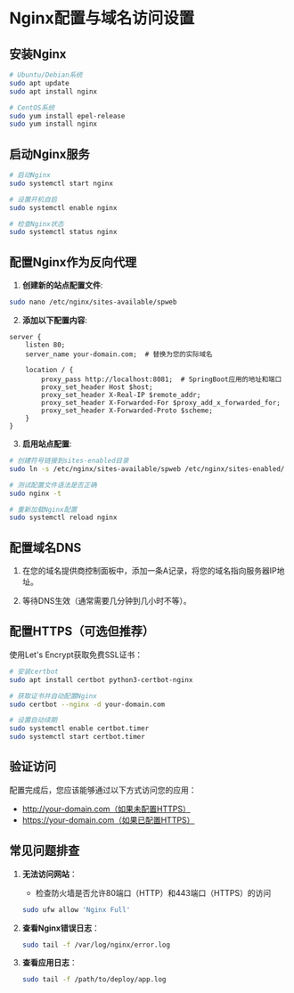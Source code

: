 # Nginx配置与域名访问设置

## 安装Nginx

```bash
# Ubuntu/Debian系统
sudo apt update
sudo apt install nginx

# CentOS系统
sudo yum install epel-release
sudo yum install nginx
```

## 启动Nginx服务

```bash
# 启动Nginx
sudo systemctl start nginx

# 设置开机自启
sudo systemctl enable nginx

# 检查Nginx状态
sudo systemctl status nginx
```

## 配置Nginx作为反向代理

1. **创建新的站点配置文件**:

```bash
sudo nano /etc/nginx/sites-available/spweb
```

2. **添加以下配置内容**:

```nginx
server {
    listen 80;
    server_name your-domain.com;  # 替换为您的实际域名

    location / {
        proxy_pass http://localhost:8081;  # SpringBoot应用的地址和端口
        proxy_set_header Host $host;
        proxy_set_header X-Real-IP $remote_addr;
        proxy_set_header X-Forwarded-For $proxy_add_x_forwarded_for;
        proxy_set_header X-Forwarded-Proto $scheme;
    }
}
```

3. **启用站点配置**:

```bash
# 创建符号链接到sites-enabled目录
sudo ln -s /etc/nginx/sites-available/spweb /etc/nginx/sites-enabled/

# 测试配置文件语法是否正确
sudo nginx -t

# 重新加载Nginx配置
sudo systemctl reload nginx
```

## 配置域名DNS

1. 在您的域名提供商控制面板中，添加一条A记录，将您的域名指向服务器IP地址。

2. 等待DNS生效（通常需要几分钟到几小时不等）。

## 配置HTTPS（可选但推荐）

使用Let's Encrypt获取免费SSL证书：

```bash
# 安装certbot
sudo apt install certbot python3-certbot-nginx

# 获取证书并自动配置Nginx
sudo certbot --nginx -d your-domain.com

# 设置自动续期
sudo systemctl enable certbot.timer
sudo systemctl start certbot.timer
```

## 验证访问

配置完成后，您应该能够通过以下方式访问您的应用：

- http://your-domain.com（如果未配置HTTPS）
- https://your-domain.com（如果已配置HTTPS）

## 常见问题排查

1. **无法访问网站**：
   - 检查防火墙是否允许80端口（HTTP）和443端口（HTTPS）的访问
   ```bash
   sudo ufw allow 'Nginx Full'
   ```
   
2. **查看Nginx错误日志**：
   ```bash
   sudo tail -f /var/log/nginx/error.log
   ```

3. **查看应用日志**：
   ```bash
   sudo tail -f /path/to/deploy/app.log
   ```

